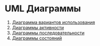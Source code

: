 # UML Диаграммы
1. [Диаграмма вариантов использования](https://github.com/Virtouoz/Auxilium-Medicus/edit/master/Documents/Diagrams/UseCase.md)
2. [Диаграммы активности](https://github.com/Virtouoz/Auxilium-Medicus/blob/master/Documents/Diagrams/Activity.md)
3. [Диаграммы последовательности](https://github.com/Virtouoz/Auxilium-Medicus/blob/master/Documents/Diagrams/Sequence.md)
4. [Диаграммы состояний](https://github.com/Virtouoz/Auxilium-Medicus/blob/master/Documents/Diagrams/State.md)
